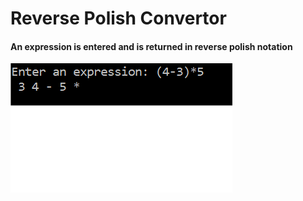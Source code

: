 # Reverse Polish Convertor
#### An expression is entered and is returned in reverse polish notation
![rpolish.png](https://github.com/katherinesmirnov/2020CP2Project/blob/main/RPolish/rpolish.png)
